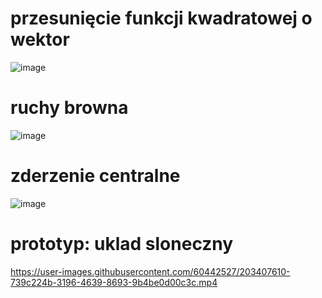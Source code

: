 # przesunięcie funkcji kwadratowej o wektor
![image](https://user-images.githubusercontent.com/60442527/192388733-4f8c87f7-3d83-4083-86ce-91d32f1387a8.png)

# ruchy browna
![image](https://user-images.githubusercontent.com/60442527/196241747-ea1f4dd4-8d62-492e-a20a-88fbb8eb0f04.png)

# zderzenie centralne
![image](https://user-images.githubusercontent.com/60442527/209244706-3f45846c-5b9c-448c-8f18-0dd915157f50.png)

# prototyp: uklad sloneczny
https://user-images.githubusercontent.com/60442527/203407610-739c224b-3196-4639-8693-9b4be0d00c3c.mp4

